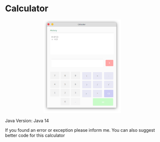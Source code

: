 # Calculator
<center>
  <img src="https://raw.githubusercontent.com/Jervx/Calculator/master/Calculator.png" width="50%">
</center>
<p> Java Version: Java 14 </p>
<p> If you found an error or exception please inform me. You can also suggest better code for this calculator</p>
